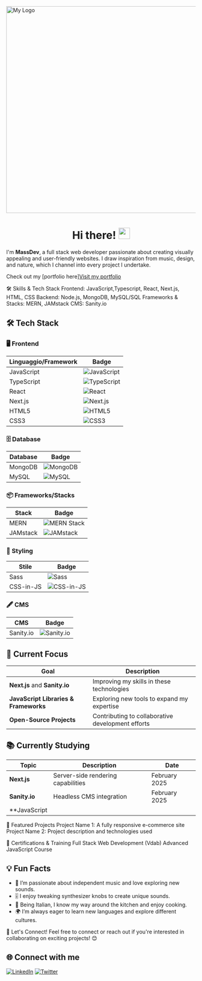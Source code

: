 
<img src="https://delightful-swan-a26d76.netlify.app/logo-grey.webP" alt="My Logo" width="550" />  
                                      



<h1 align="center">Hi there! <img src="https://media.giphy.com/media/hvRJCLFzcasrR4ia7z/giphy.gif" width="30px"></h1>


I'm **MassDev**, a full stack web developer passionate about creating visually appealing and user-friendly websites. I draw inspiration from music, design, and nature, which I channel into every project I undertake.

 Check out my [portfolio here]<a href="http://www.massdev.studio/" target="_blank" rel="noopener noreferrer">Visit my portfolio</a>


🛠️ Skills & Tech Stack
Frontend: JavaScript,Typescript, React, Next.js, HTML, CSS
Backend: Node.js, MongoDB, MySQL/SQL
Frameworks & Stacks: MERN, JAMstack
CMS: Sanity.io


## 🛠️ Tech Stack  

### 🖥️ Frontend  
| Linguaggio/Framework | Badge |
|----------------------|-------|
| JavaScript           | ![JavaScript](https://img.shields.io/badge/-JavaScript-F7DF1E?style=flat-square&logo=javascript&logoColor=black) |
| TypeScript           | ![TypeScript](https://img.shields.io/badge/-TypeScript-3178C6?style=flat-square&logo=typescript&logoColor=white) |
| React                | ![React](https://img.shields.io/badge/-React-61DAFB?style=flat-square&logo=react&logoColor=black) |
| Next.js              | ![Next.js](https://img.shields.io/badge/-Next.js-000000?style=flat-square&logo=next.js&logoColor=white) |
| HTML5                | ![HTML5](https://img.shields.io/badge/-HTML5-E34F26?style=flat-square&logo=html5&logoColor=white) |
| CSS3                 | ![CSS3](https://img.shields.io/badge/-CSS3-1572B6?style=flat-square&logo=css3&logoColor=white) |


### 🗄️ Database  
| Database | Badge |
|----------|-------|
| MongoDB  | ![MongoDB](https://img.shields.io/badge/-MongoDB-47A248?style=flat-square&logo=mongodb&logoColor=white) |
| MySQL    | ![MySQL](https://img.shields.io/badge/-MySQL-4479A1?style=flat-square&logo=mysql&logoColor=white) |

### 📦 Frameworks/Stacks  
| Stack    | Badge |
|----------|-------|
| MERN     | ![MERN Stack](https://img.shields.io/badge/-MERN-3B2D4F?style=flat-square&logo=javascript&logoColor=white) |
| JAMstack | ![JAMstack](https://img.shields.io/badge/-JAMstack-F0047F?style=flat-square&logo=jamstack&logoColor=white) |

### 🎨 Styling  
| Stile           | Badge |
|-----------------|-------|
| Sass            | ![Sass](https://img.shields.io/badge/-Sass-CC6699?style=flat-square&logo=sass&logoColor=white) |
| CSS-in-JS       | ![CSS-in-JS](https://img.shields.io/badge/-CSS--in--JS-563D7C?style=flat-square&logo=styled-components&logoColor=white) |

### 🖋️ CMS  
| CMS       | Badge |
|-----------|-------|
| Sanity.io | ![Sanity.io](https://img.shields.io/badge/-Sanity.io-F03E2F?style=flat-square&logo=sanity&logoColor=white) |





## 🌱 Current Focus  

| Goal                                       | Description                                         |
|--------------------------------------------|-----------------------------------------------------|
| **Next.js** and **Sanity.io**              | Improving my skills in these technologies          |
| **JavaScript Libraries & Frameworks**      | Exploring new tools to expand my expertise         |
| **Open-Source Projects**                   | Contributing to collaborative development efforts  |

## 📚 Currently Studying  

| Topic                                     | Description                                 | Date          |
|-------------------------------------------|---------------------------------------------|---------------|
| **Next.js**                               | Server-side rendering capabilities          | February 2025 |
| **Sanity.io**                             | Headless CMS integration                    | February 2025 |
| **JavaScript


🚀 Featured Projects
Project Name 1: A fully responsive e-commerce site
Project Name 2: Project description and technologies used

📜 Certifications & Training
Full Stack Web Development (Vdab)
Advanced JavaScript Course

## 💡 Fun Facts
- 🎵 I’m passionate about independent music and love exploring new sounds.  
- 🎚️ I enjoy tweaking synthesizer knobs to create unique sounds.  
- 🍝 Being Italian, I know my way around the kitchen and enjoy cooking.  
- 🌍 I’m always eager to learn new languages and explore different cultures.


🤝 Let's Connect!
Feel free to connect or reach out if you're interested in collaborating on exciting projects! 😊

## 🌐 Connect with me
[![LinkedIn](https://img.shields.io/badge/-LinkedIn-0077B5?style=for-the-badge&logo=linkedin&logoColor=white)]([https://www.linkedin.com/in/tuo-profilo](https://www.linkedin.com/in/massimiliano-marcello-4195681a7/))  
[![Twitter](https://img.shields.io/badge/-Twitter-1DA1F2?style=for-the-badge&logo=twitter&logoColor=white)](https://twitter.com/tuo-profilo)  


